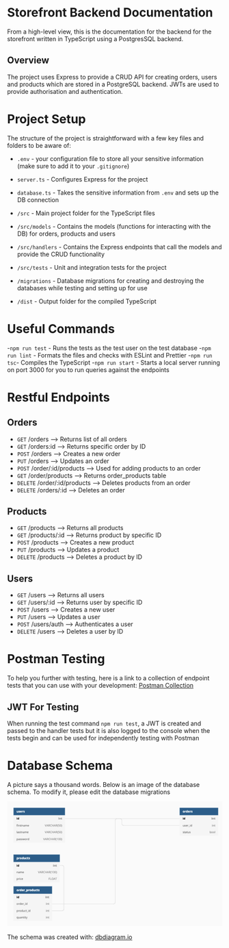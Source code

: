# Storefront Backend Documentation

From a high-level view, this is the documentation for the backend for the storefront written in TypeScript using a PostgresSQL backend.

## Overview

The project uses Express to provide a CRUD API for creating orders, users and products which are stored in a PostgreSQL backend. JWTs are used to provide authorisation and authentication.

# Project Setup

The structure of the project is straightforward with a few key files and folders to be aware of:

- `.env` - your configuration file to store all your sensitive information (make sure to add it to your `.gitignore`)

- `server.ts` - Configures Express for the project

- `database.ts` - Takes the sensitive information from `.env` and sets up the DB connection

- `/src` - Main project folder for the TypeScript files

- `/src/models` - Contains the models (functions for interacting with the DB) for orders, products and users

- `/src/handlers` - Contains the Express endpoints that call the models and provide the CRUD functionality

- `/src/tests` - Unit and integration tests for the project

- `/migrations` - Database migrations for creating and destroying the databases while testing and setting up for use

- `/dist` - Output folder for the compiled TypeScript

# Useful Commands

-`npm run test` - Runs the tests as the test user on the test database
-`npm run lint` - Formats the files and checks with ESLint and Prettier
-`npm run tsc`- Compiles the TypeScript
-`npm run start` - Starts a local server running on port 3000 for you to run queries against the endpoints

# Restful Endpoints

## Orders

 - `GET` /orders --> Returns list of all orders
 - `GET` /orders:id --> Returns specific order by ID
 - `POST` /orders --> Creates a new order
 - `PUT` /orders --> Updates an order
 - `POST` /order/:id/products --> Used for adding products to an order
 - `GET` /order/products --> Returns order_products table
 - `DELETE` /order/:id/products --> Deletes products from an order 
 - `DELETE` /orders/:id --> Deletes an order

 ## Products

 - `GET` /products --> Returns all products
 - `GET` /products/:id --> Returns product by specific ID
 - `POST` /products --> Creates a new product
 - `PUT` /products --> Updates a product
 - `DELETE` /products --> Deletes a product by ID

## Users

 - `GET` /users --> Returns all users
 - `GET` /users/:id --> Returns user by specific ID
 - `POST` /users --> Creates a new user
 - `PUT` /users --> Updates a user
 - `POST` /users/auth --> Authenticates a user
 - `DELETE` /users --> Deletes a user by ID



# Postman Testing

To help you further with testing, here is a link to a collection of endpoint tests that you can use with your development: [Postman Collection](https://go.postman.co/workspace/My-Workspace~964c436f-4ff5-473a-83eb-d19b0916e567/collection/17944040-1dcbb585-c58d-4c75-9efd-865d3685578e)

## JWT For Testing

When running the test command `npm run test`, a JWT is created and passed to the handler tests but it is also logged to the console when the tests begin and can be used for independently testing with Postman

 # Database Schema

 A picture says a thousand words. Below is an image of the database schema. To modify it, please edit the database migrations

![Database Schema](db_schema.png)

The schema was created with: [dbdiagram.io](https://dbdiagram.io/)